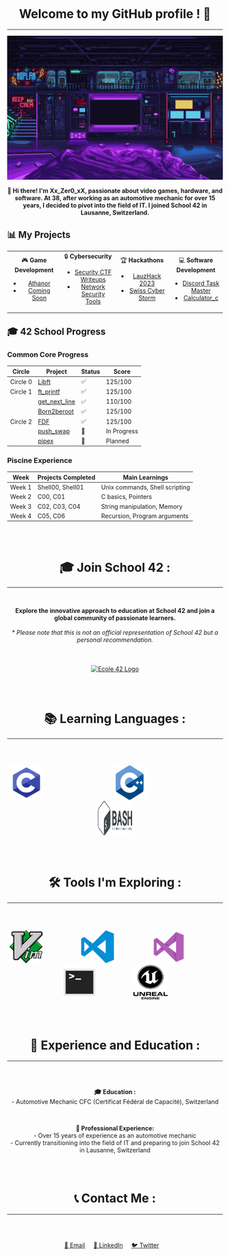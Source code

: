 <h1 align="center">Welcome to my GitHub profile ! 🚀</h1>
<hr>

<p align="center">
  <img src="images/scifi_room.gif" alt="Welcome to my GitHub profile!">
</p>

<p align="center">
  <b>👋 Hi there! I'm Xx_Zer0_xX, passionate about video games, hardware, and software. At 38, after working as an automotive mechanic for over 15 years, I decided to pivot into the field of IT. I joined School 42 in Lausanne, Switzerland.</b>
</p>

## 📊 My Projects

<div align="center">
  <table style="width: 100%;">
    <tr>
      <td align="center" style="width: 25%;">
        🎮 <b>Game Development</b>
        <ul>
          <li><a href="https://www.athanor.games/">Athanor</a></li>
          <li><a href="https://github.com/yourusername/game-project-2">Coming Soon</a></li>
        </ul>
      </td>
      <td align="center" style="width: 25%;">
        🔒 <b>Cybersecurity</b>
        <ul>
          <li><a href="#">Security CTF Writeups</a></li>
          <li><a href="#">Network Security Tools</a></li>
        </ul>
      </td>
      <td align="center" style="width: 25%;">
        🏆 <b>Hackathons</b>
        <ul>
          <li><a href="#">LauzHack 2023</a></li>
          <li><a href="#">Swiss Cyber Storm</a></li>
        </ul>
      </td>
      <td align="center" style="width: 25%;">
        💻 <b>Software Development</b>
        <ul>
          <li><a href="https://github.com/Xxzer042xX/Discord_Task_Master_Bot">Discord Task Master</a></li>
          <li><a href="https://github.com/Xxzer042xX/C_calculatrice">Calculator_c</a></li>
        </ul>
      </td>
    </tr>
  </table>
</div>

## 🎓 42 School Progress

### Common Core Progress
| Circle | Project | Status | Score |
|--------|---------|--------|-------|
| Circle 0 | [Libft](https://github.com/Xxzer042xX/libft) | ✅ | 125/100 |
| Circle 1 | [ft_printf](https://github.com/Xxzer042xX/ft_printf) | ✅ | 125/100 |
|  | [get_next_line](https://github.com/Xxzer042xX/get_next_line) | ✅ | 110/100 |
|  | [Born2beroot](https://github.com/Xxzer042xX/Born2beroot) | ✅ | 125/100 |
| Circle 2 | [FDF](https://github.com/Xxzer042xX/fdf) | ✅ | 125/100 |
|  | [push_swap](https://github.com/Xxzer042xX/push_swap) | 🔄 | In Progress |
|  | [pipex](https://github.com/Xxzer042xX/pipex) | 📝 | Planned |

### Piscine Experience
| Week | Projects Completed | Main Learnings |
|------|-------------------|----------------|
| Week 1 | Shell00, Shell01 | Unix commands, Shell scripting |
| Week 2 | C00, C01 | C basics, Pointers |
| Week 3 | C02, C03, C04 | String manipulation, Memory |
| Week 4 | C05, C06 | Recursion, Program arguments |

<!--
  The following section provides a link to School 42.
  It includes a personal recommendation and a logo with a link.
-->

<br><br>
<h1 align="center">🎓 Join School 42 :</h1>
<hr>
<br>
<p align="center">
  <b>Explore the innovative approach to education at School 42 and join a global community of passionate learners.</b><br><br>
  <i>* Please note that this is not an official representation of School 42 but a personal recommendation.</i>
  <br><br><br><br>
  <a href="https://42lausanne.ch/" target="_blank"><img src="https://42lausanne.ch/wp-content/uploads/2021/01/42_logo.svg" alt="Ecole 42 Logo" width="200"></a>
</p>

<!--
  The following section displays the programming languages being learned.
  It includes centered images of language logos.
-->
<br><br>
<h1 align="center">📚 Learning Languages :</h1>
<hr>
<br><br>
<p align="center">
  <a href="https://fr.wikipedia.org/wiki/C_(langage)" target="_blank"><img src="images/c.png" alt="C Programming Language Logo" width="80" height="80"></a>&nbsp;&nbsp;&nbsp;&nbsp;&nbsp;&nbsp;&nbsp;&nbsp;&nbsp;&nbsp;&nbsp;&nbsp;&nbsp;&nbsp;&nbsp;&nbsp;&nbsp;&nbsp;&nbsp;&nbsp;&nbsp;&nbsp;&nbsp;&nbsp;&nbsp;&nbsp;&nbsp;&nbsp;&nbsp;&nbsp;&nbsp;&nbsp;&nbsp;&nbsp;&nbsp;&nbsp;&nbsp;&nbsp;&nbsp;&nbsp;
  <a href="https://fr.wikipedia.org/wiki/C%2B%2B" target="_blank"><img src="images/cpp.png" alt="C++ Programming Language Logo" width="80" height="80"></a>&nbsp;&nbsp;&nbsp;&nbsp;&nbsp;&nbsp;&nbsp;&nbsp;&nbsp;&nbsp;&nbsp;&nbsp;&nbsp;&nbsp;&nbsp;&nbsp;&nbsp;&nbsp;&nbsp;&nbsp;&nbsp;&nbsp;&nbsp;&nbsp;&nbsp;&nbsp;&nbsp;&nbsp;&nbsp;&nbsp;&nbsp;&nbsp;&nbsp;&nbsp;&nbsp;&nbsp;&nbsp;&nbsp;&nbsp;&nbsp;&nbsp;&nbsp;&nbsp;&nbsp;
  <a href="https://fr.wikipedia.org/wiki/Bourne-Again_shell" target="_blank"><img src="images/bash.png" alt="Bash Shell Logo" width="80" height="80"></a>
</p>

<!--
  The following section displays the tools being explored.
  It includes centered images of tool logos.
-->

<br><br>
<h1 align="center">🛠️ Tools I'm Exploring :</h1>
<hr>
<br><br>
<p align="center">
  <a href="https://fr.wikipedia.org/wiki/Vim" target="_blank"><img src="images/vim.png" alt="Vim Editor Logo" width="80" height="80"></a>&nbsp;&nbsp;&nbsp;&nbsp;&nbsp;&nbsp;&nbsp;&nbsp;&nbsp;&nbsp;&nbsp;&nbsp;&nbsp;&nbsp;&nbsp;&nbsp;&nbsp;&nbsp;&nbsp;&nbsp;&nbsp;
  <a href="https://fr.wikipedia.org/wiki/Visual_Studio_Code" target="_blank"><img src="images/vscode.png" alt="Visual Studio Code Logo" width="80" height="80"></a>&nbsp;&nbsp;&nbsp;&nbsp;&nbsp;&nbsp;&nbsp;&nbsp;&nbsp;&nbsp;&nbsp;&nbsp;&nbsp;&nbsp;&nbsp;&nbsp;&nbsp;&nbsp;&nbsp;&nbsp;&nbsp;
  <a href="https://fr.wikipedia.org/wiki/Microsoft_Visual_Studio" target="_blank"><img src="images/visual.png" alt="Visual Studio Logo" width="80" height="80"></a>&nbsp;&nbsp;&nbsp;&nbsp;&nbsp;&nbsp;&nbsp;&nbsp;&nbsp;&nbsp;&nbsp;&nbsp;&nbsp;&nbsp;&nbsp;&nbsp;&nbsp;&nbsp;&nbsp;&nbsp;&nbsp;
  <a href="https://fr.wikipedia.org/wiki/Interface_en_ligne_de_commande" target="_blank"><img src="images/terminal.png" alt="Terminal Logo" width="80" height="80"></a>&nbsp;&nbsp;&nbsp;&nbsp;&nbsp;&nbsp;&nbsp;&nbsp;&nbsp;&nbsp;&nbsp;&nbsp;&nbsp;&nbsp;&nbsp;&nbsp;&nbsp;&nbsp;&nbsp;&nbsp;&nbsp;
  <a href="https://fr.wikipedia.org/wiki/Unreal_Engine" target="_blank"><img src="images/unreal.png" alt="Unreal Engine Logo" width="80" height="80"></a>
</p>

<!--
  The following section displays experience and education details.
  It includes centered text about educational background and professional experience.
-->

<br><br>
<h1 align="center">📜 Experience and Education :</h1>
<hr>
<br><br>
<p align="center">
  <b>🎓 Education :</b><br>
  - Automotive Mechanic CFC (Certificat Fédéral de Capacité), Switzerland
</p>
<br>
<p align="center">
  <b>💼 Professional Experience:</b><br>
  - Over 15 years of experience as an automotive mechanic<br>
  - Currently transitioning into the field of IT and preparing to join School 42 in Lausanne, Switzerland
</p>

<!--
  The following section contains contact links.
  It includes centered links for email, LinkedIn, and Twitter.
-->

<br><br>
<h1 align="center">📞 Contact Me :</h1>
<hr>
<br><br>
<p align="center">
  <a href="mailto:eljok87@gmail.com">📧 Email</a>&nbsp;&nbsp;&nbsp;&nbsp;
  <a href="https://www.linkedin.com/in/yourprofile/">🔗 LinkedIn</a>&nbsp;&nbsp;&nbsp;&nbsp;
  <a href="https://twitter.com/yourprofile">🐦 Twitter</a>&nbsp;&nbsp;&nbsp;&nbsp;
</p>

<!--
 /************************************************************\
 *                                                            *
 *    Welcome to my project! If you're reading this, I        *
 *    invite you to contribute to this codebase. I've         *
 *    done my best to keep everything clean and organized,    *
 *    even without prior knowledge. If you spot areas that    *
 *    can be improved or corrected, please feel free to       *
 *    make your changes and submit a pull request. Your       *
 *    contributions are greatly appreciated!                  *
 *                                                 o7         *
 *                                                            *
 \************************************************************/
-->
